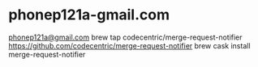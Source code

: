 # phonep121a-gmail.com
phonep121a@gmail.com
brew tap codecentric/merge-request-notifier https://github.com/codecentric/merge-request-notifier
brew cask install merge-request-notifier
